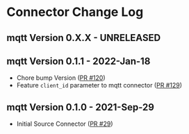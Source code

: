 # Connector Change Log

## mqtt Version 0.X.X - UNRELEASED

## mqtt Version 0.1.1 - 2022-Jan-18
* Chore bump Version ([PR #120](https://github.com/infinyon/fluvio-connectors/pull/120))
* Feature `client_id` parameter to mqtt connector ([PR #129](https://github.com/infinyon/fluvio-connectors/pull/129))

## mqtt Version 0.1.0 - 2021-Sep-29
* Initial Source Connector ([PR #29](https://github.com/infinyon/fluvio-connectors/pull/29))